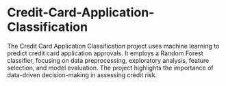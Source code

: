 # Credit-Card-Application-Classification
The  Credit Card Application Classification project uses machine learning to predict credit card application approvals. It employs a Random Forest classifier, focusing on data preprocessing, exploratory analysis, feature selection, and model evaluation. The project highlights the importance of data-driven decision-making in assessing credit risk.
